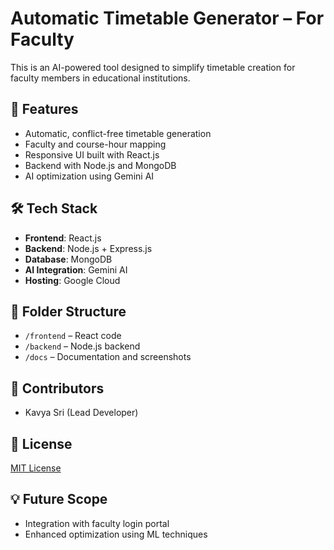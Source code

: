 # Automatic Timetable Generator – For Faculty

This is an AI-powered tool designed to simplify timetable creation for faculty members in educational institutions.

## 🚀 Features
- Automatic, conflict-free timetable generation
- Faculty and course-hour mapping
- Responsive UI built with React.js
- Backend with Node.js and MongoDB
- AI optimization using Gemini AI

## 🛠️ Tech Stack
- **Frontend**: React.js
- **Backend**: Node.js + Express.js
- **Database**: MongoDB
- **AI Integration**: Gemini AI
- **Hosting**: Google Cloud

## 📁 Folder Structure
- `/frontend` – React code
- `/backend` – Node.js backend
- `/docs` – Documentation and screenshots

## 🧠 Contributors
- Kavya Sri (Lead Developer)

## 📄 License
[MIT License](LICENSE)

## 💡 Future Scope
- Integration with faculty login portal
- Enhanced optimization using ML techniques
